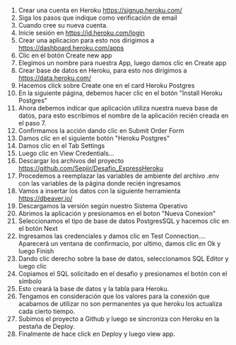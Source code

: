 1. Crear una cuenta en Heroku https://signup.heroku.com/
2. Siga los pasos que indique como verificación de email
3. Cuando cree su nueva cuenta.
4. Inicie sesión en https://id.heroku.com/login
5. Crear una aplicacion para esto nos dirigimos a https://dashboard.heroku.com/apps
6. Clic en el botón Create new app
7. Elegimos un nombre para nuestra App, luego damos clic en Create app
8. Crear base de datos en Heroku, para esto nos dirigimos a https://data.heroku.com/
9. Hacemos click sobre Create one en el card Heroku Postgres
10. En la siguiente página, debemos hacer clic en el botón "Install Heroku Postgres"
11. Ahora debemos indicar que aplicación utiliza nuestra nueva base de datos, para esto escribimos el nombre de la aplicación recién creada en el paso 7.
12. Confirmamos la acción dando clic en Submit Order Form
13. Damos clic en el siguiente botón "Heroku Postgres"
14. Damos clic en el Tab Settings
15. Luego clic en View Credentials…
16. Descargar los archivos del proyecto https://github.com/Sepjir/Desafio_ExpressHeroku
17. Procedemos a reemplazar las variables de ambiente del archivo .env con las variables de la página donde recién ingresamos
18. Vamos a insertar los datos con la siguiente herramienta https://dbeaver.io/
19. Descargamos la versión según nuestro Sistema Operativo
20. Abrimos la aplicación y presionamos en el boton "Nueva Conexion"
21. Seleccionamos el tipo de base de datos PostgresSQL y hacemos clic en el botón Next
22. Ingresamos las credenciales y damos clic en Test Connection.... Aparecerá un ventana de confirmacio, por ultimo, damos clic en Ok y luego Finish
23. Dando clic derecho sobre la base de datos, seleccionamos SQL Editor y luego clic
24. Copiamos el SQL solicitado en el desafio y presionamos el botón con el símbolo
25. Esto creará la base de datos y la tabla para Heroku.
26. Tengamos en consideración que los valores para la conexión que acabamos de utilizar no son permanentes ya que heroku los actualiza cada cierto tiempo.
27. Subimos el proyecto a Github y luego se sincroniza con Heroku en la pestaña de Deploy.
28. Finalmente de hace click en Deploy y luego view app.